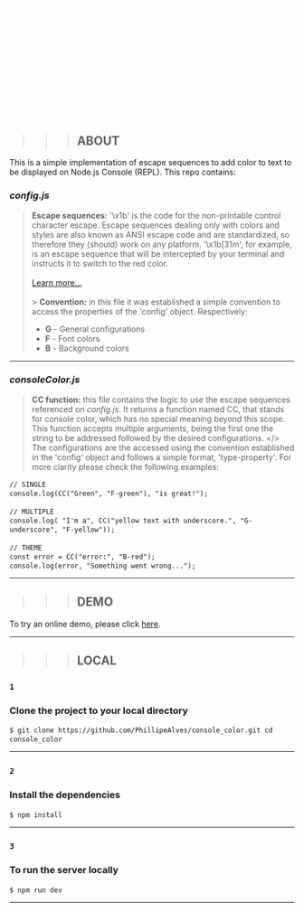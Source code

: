 ![Banner](/public/cc-banner.gif)

> > > ## ABOUT

This is a simple implementation of escape sequences to add color to text to be displayed on Node.js Console (REPL).
This repo contains:

### **_config.js_**

> **Escape sequences:** '\x1b' is the code for the non-printable control character escape. Escape sequences dealing only with colors and styles are also known as ANSI escape code and are standardized, so therefore they (should) work on any platform. '\x1b[31m', for example, is an escape sequence that will be intercepted by your terminal and instructs it to switch to the red color.</br>
> </br>[Learn more...](https://en.wikipedia.org/wiki/ANSI_escape_code#Colors)</br> </br> > **Convention:** in this file it was established a simple convention to access the properties of the 'config' object. Respectively:
>
> - **G** - General configurations
> - **F** - Font colors
> - **B** - Background colors

---

### **_consoleColor.js_**

> **CC function:** this file contains the logic to use the escape sequences referenced on _config.js_. It returns a function named CC, that stands for console color, which has no special meaning beyond this scope. </br>
> This function accepts multiple arguments, being the first one the string to be addressed followed by the desired configurations. </>
> The configurations are the accessed using the convention established in the 'config' object and follows a simple format, 'type-property'. For more clarity please check the following examples:

```
// SINGLE
console.log(CC("Green", "F-green"), "is great!");

// MULTIPLE
console.log( "I'm a", CC("yellow text with underscore.", "G-underscore", "F-yellow"));

// THEME
const error = CC("error:", "B-red");
console.log(error, "Something went wrong...");
```

---

> > > ## DEMO

To try an online demo, please click [here](https://repl.it/talk/share/Console-Color/80202).

---

> > > ## LOCAL

### `1`

### Clone the project to your local directory

```
$ git clone https://github.com/PhillipeAlves/console_color.git cd console_color
```

---

### `2`

### Install the dependencies

```
$ npm install
```

---

### `3`

### To run the server locally

```
$ npm run dev
```

---
